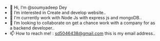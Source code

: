 - 👋 Hi, I’m @soumyadeep Dey
- 👀 I’m interested in Create and develop website..
- 🌱 I'm currently work with Node Js with express js and mongoDB..
- 💞️ I’m looking to collaborate on get a chance work with a company for as a backend developer..
- 📫 How to reach me! : sd5046438@gmail.com this is my email address..

<!---
soumyadeepDey1/soumyadeepDey1 is a ✨ special ✨ repository because its `README.md` (this file) appears on your GitHub profile.
You can click the Preview link to take a look at your changes.
--->
